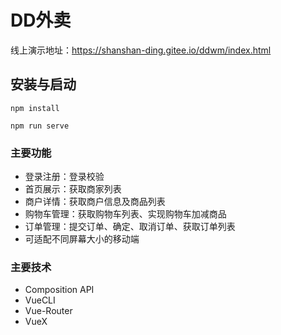 # DD外卖
线上演示地址：https://shanshan-ding.gitee.io/ddwm/index.html

## 安装与启动
```
npm install
```
```
npm run serve
```

### 主要功能
- 登录注册：登录校验
- 首页展示：获取商家列表
- 商户详情：获取商户信息及商品列表
- 购物车管理：获取购物车列表、实现购物车加减商品
- 订单管理：提交订单、确定、取消订单、获取订单列表
- 可适配不同屏幕大小的移动端

### 主要技术
- Composition API
- VueCLI
- Vue-Router
- VueX
